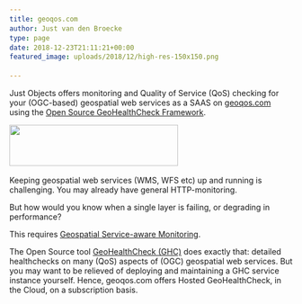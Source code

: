 ```yaml
---
title: geoqos.com
author: Just van den Broecke
type: page
date: 2018-12-23T21:11:21+00:00
featured_image: uploads/2018/12/high-res-150x150.png

---
```

Just Objects offers monitoring and Quality of Service (QoS) checking for your (OGC-based) geospatial web services as a SAAS on [geoqos.com][1] using the [Open Source GeoHealthCheck Framework][2].

[<img loading="lazy" class="aligncenter size-medium wp-image-823" src="uploads/2018/12/logo-rectangle-300x73.png" alt="" width="300" height="73" srcset="https://justobjects.nl/wp-content/uploads/2018/12/logo-rectangle-300x73.png 300w, https://justobjects.nl/wp-content/uploads/2018/12/logo-rectangle-768x187.png 768w, https://justobjects.nl/wp-content/uploads/2018/12/logo-rectangle-150x36.png 150w, https://justobjects.nl/wp-content/uploads/2018/12/logo-rectangle.png 926w" sizes="(max-width: 300px) 100vw, 300px" />][1] 

Keeping geospatial web services (WMS, WFS etc) up and running is challenging. You may already have general HTTP-monitoring.

But how would you know when a single layer is failing, or degrading in performance?

This requires [Geospatial Service-aware Monitoring][3].

The Open Source tool [GeoHealthCheck (GHC)][4] does exactly that: detailed healthchecks on many (QoS) aspects of (OGC) geospatial web services. But you may want to be relieved of deploying and maintaining a GHC service instance yourself. Hence, geoqos.com offers Hosted GeoHealthCheck, in the Cloud, on a subscription basis.

 [1]: https://geoqos.com
 [2]: https://geohealthcheck.org
 [3]: http://geohealthcheck.org/presentation/index.html
 [4]: http://geohealthcheck.org/